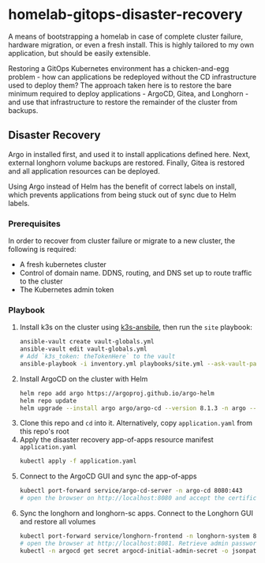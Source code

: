 # homelab-gitops-disaster-recovery
A means of bootstrapping a homelab in case of complete cluster failure, hardware migration, or even a fresh install. This is highly tailored to my own application, but should be easily extensible. 

Restoring a GitOps Kubernetes environment has a chicken-and-egg problem - how can applications be redeployed without the CD infrastructure used to deploy them? The approach taken here is to restore the bare minimum required to deploy applications - ArgoCD, Gitea, and Longhorn - and use that infrastructure to restore the remainder of the cluster from backups. 

## Disaster Recovery 

Argo in installed first, and used it to install applications defined here. Next, external longhorn volume backups are restored. Finally, Gitea is restored and all application resources can be deployed.

Using Argo instead of Helm has the benefit of correct labels on install, which prevents applications from being stuck out of sync due to Helm labels. 

### Prerequisites 

In order to recover from cluster failure or migrate to a new cluster, the following is required:

* A fresh kubernetes cluster
* Control of domain name. DDNS, routing, and DNS set up to route traffic to the cluster
* The Kubernetes admin token

### Playbook

1. Install k3s on the cluster using [k3s-ansbile](https://github.com/k3s-io/k3s-ansible), then run the `site` playbook:
    ```sh
    ansible-vault create vault-globals.yml
    ansible-vault edit vault-globals.yml 
    # Add `k3s_token: theTokenHere` to the vault
    ansible-playbook -i inventory.yml playbooks/site.yml --ask-vault-pass -e @vault-globals.yml
    ```
1. Install ArgoCD on the cluster with Helm
    ```sh
    helm repo add argo https://argoproj.github.io/argo-helm
    helm repo update
    helm upgrade --install argo argo/argo-cd --version 8.1.3 -n argo --create-namespace
    ```
1. Clone this repo and `cd` into it. Alternatively, copy `application.yaml` from this repo's root
1. Apply the disaster recovery app-of-apps resource manifest `application.yaml`
    ```sh
    kubectl apply -f application.yaml
    ```
1. Connect to the ArgoCD GUI and sync the app-of-apps
    ```sh
    kubectl port-forward service/argo-cd-server -n argo-cd 8080:443
    # open the browser on http://localhost:8080 and accept the certificate
    ```
1. Sync the longhorn and longhorn-sc apps. Connect to the Longhorn GUI and restore all volumes
    ```sh
    kubectl port-forward service/longhorn-frontend -n longhorn-system 8081:80
    # open the browser at http://localhost:8081. Retrieve admin password with:
    kubectl -n argocd get secret argocd-initial-admin-secret -o jsonpath="{.data.password}" | base64 -d
    ```

